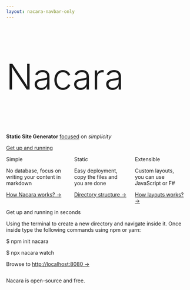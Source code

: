 ```yaml
---
layout: nacara-navbar-only
---
```


<section class="hero is-primary is-fullheight-with-navbar">
    <div class="hero-body">
        <div class="container">
            <p class="title" style="font-size: 6rem; font-weight: 300;">
                <span>Nacara</span>
            </p>
            <p class="subtitle is-size-3">
                <!-- Start writing your content now. Nacara is configurable and can be easily extended with additional functionality. Once you are ready it can be deployed anywhere. -->
                <b>Static Site Generator</b> <u>focused</u> on <i>simplicity</i>
            </p>
            <a href="/Nacara/nacara/introduction.html" class="button is-large is-primary is-light mt-5">Get up and running</a>
        </div>
    </div>
  <div class="hero-foot">
    <div class="hero-body">
        <div class="container">
        <div class="columns is-multiline">
                <div class="column is-6-tablet is-4-desktop is-3-widescreen">
                    <div class="box">
                        <p class="title">
                            Simple
                        </p>
                        <p class="subtitle">
                            No database, focus on writing your content in markdown
                        </p>
                        <a class="mt-auto" href="/Nacara/nacara/guides/create-a-page.html">
                            How Nacara works? →
                        </a>
                    </div>
                </div>
                <div class="column is-6-tablet is-4-desktop is-3-widescreen">
                    <div class="box">
                        <p class="title">
                            Static
                        </p>
                        <p class="subtitle">
                            Easy deployment, copy the files and you are done
                        </p>
                        <a class="mt-auto" href="/Nacara/nacara/directory-structure.html">
                            Directory structure →
                        </a>
                    </div>
                </div>
                <div class="column is-6-tablet is-4-desktop is-3-widescreen">
                    <div class="box">
                        <p class="title">
                            Extensible
                        </p>
                        <p class="subtitle">
                            Custom layouts, you can use JavaScript or F#
                        </p>
                        <a class="mt-auto" href="/Nacara/nacara/advanced/layout-from-scratch.html">
                            How layouts works? →
                        </a>
                    </div>
                </div>
                <div class="column">
                </div>
            </div>
        </div>
    </div>
  </div>
</section>

<section class="hero mt-6 mb-6 pb-6 pt-6">
    <div class="hero-body">
        <div class="container index-quick-start">
            <div class="columns">
                <div class="column is-half-desktop">
                    <p class="title">
                        <span>Get up and running in <span class="is-italic">seconds</span></span>
                    </p>
                    <p>Using the terminal to create a new directory and navigate inside it. Once inside type the following commands using npm or yarn:
                    </p>
                    <div class="box terminal is-size-6-mobile is-size-5-tablet mt-6">
                        <p class="line">
                            <span class="prompt">$</span>
                            <span class="command">npm init nacara</span>
                        </p>
                    </div>
                    <div class="box terminal is-size-6-mobile is-size-5-tablet">
                        <p class="line">
                            <span class="prompt">$</span>
                            <span class="command">npx nacara watch</span>
                        </p>
                    </div>
                    <p>
                        Browse to
                        <a class="mt-auto" href="http://localhost:8080">
                            http://localhost:8080 →
                        </a>
                    </p>
                </div>
            </div>
        </div>
    </div>
</section>

<section class="hero has-background-primary-light mt-6">
    <div class="hero-body">
        <div class="container">
            <p>
                <span class="icon">
                    <i class="fab fa-github"></i>
                </span>
                Nacara is open-source and free.
            </p>
        </div>
    </div>
</section>
